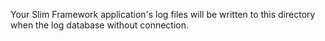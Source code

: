 Your Slim Framework application's log files will be written to this directory when the log database without connection.
